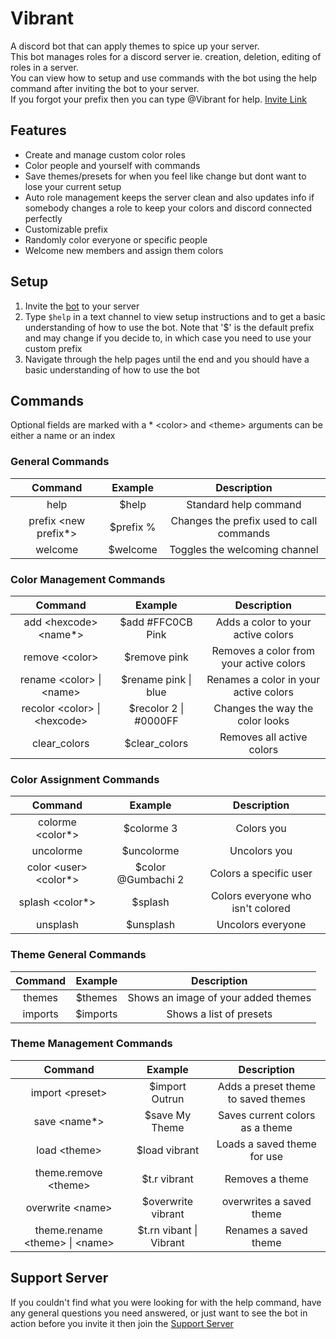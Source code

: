 # Vibrant

A discord bot that can apply themes to spice up your server.  
This bot manages roles for a discord server ie. creation, deletion, editing of roles in a server.  
You can view how to setup and use commands with the bot using the help command after inviting the bot to your server.  
If you forgot your prefix then you can type @Vibrant for help.
[Invite Link](https://discord.com/api/oauth2/authorize?client_id=821278454711320576&permissions=268494912&redirect_uri=https%3A%2F%2Fdiscord.com%2Fapi%2Foauth2%2Fauthorize%3Fclient_id%3D821278454711320576%26permissions%3D268494912%26redirect_uri%3Dhttps%253A%252F%252Fdiscord.com%252Fapi%252Foauth2%252Fauthorize%253Fclient_id%25&scope=bot) 

## Features

- Create and manage custom color roles
- Color people and yourself with commands
- Save themes/presets for when you feel like change but dont want to lose your current setup
- Auto role management keeps the server clean and also updates info if somebody changes a role to keep your colors and discord connected perfectly
- Customizable prefix
- Randomly color everyone or specific people
- Welcome new members and assign them colors

## Setup

1. Invite the [bot](https://discord.com/api/oauth2/authorize?client_id=821278454711320576&permissions=268494912&redirect_uri=https%3A%2F%2Fdiscord.com%2Fapi%2Foauth2%2Fauthorize%3Fclient_id%3D821278454711320576%26permissions%3D268494912%26redirect_uri%3Dhttps%253A%252F%252Fdiscord.com%252Fapi%252Foauth2%252Fauthorize%253Fclient_id%25&scope=bot) to your server
2. Type `$help` in a text channel to view setup instructions and to get a basic understanding of how to use the bot. Note that '\$' is the default prefix and may change if you decide to, in which case you need to use your custom prefix
3. Navigate through the help pages until the end and you should have a basic understanding of how to use the bot

## Commands

Optional fields are marked with a \*
\<color> and \<theme> arguments can be either a name or an index

### General Commands

|      **Command**       | **Example** |             **Description**              |
| :--------------------: | :---------: | :--------------------------------------: |
|          help          |   \$help    |          Standard help command           |
| prefix \<new prefix\*> | \$prefix %  | Changes the prefix used to call commands |
|        welcome         |  \$welcome  |      Toggles the welcoming channel       |

### Color Management Commands

|          **Command**           |      **Example**       |             **Description**             |
| :----------------------------: | :--------------------: | :-------------------------------------: |
|    add \<hexcode> \<name\*>    |   \$add #FFC0CB Pink   |   Adds a color to your active colors    |
|        remove \<color>         |     \$remove pink      | Removes a color from your active colors |
|   rename \<color> \| \<name>   | \$rename pink \| blue  |  Renames a color in your active colors  |
| recolor \<color> \| \<hexcode> | \$recolor 2 \| #0000FF |     Changes the way the color looks     |
|          clear_colors          |     \$clear_colors     |        Removes all active colors        |

### Color Assignment Commands

|       **Command**        |     **Example**     |          **Description**          |
| :----------------------: | :-----------------: | :-------------------------------: |
|    colorme \<color\*>    |     \$colorme 3     |            Colors you             |
|        uncolorme         |     \$uncolorme     |           Uncolors you            |
| color \<user> \<color\*> | \$color @Gumbachi 2 |      Colors a specific user       |
|    splash \<color\*>     |      \$splash       | Colors everyone who isn't colored |
|         unsplash         |     \$unsplash      |         Uncolors everyone         |

### Theme General Commands

| **Command** | **Example** |           **Description**           |
| :---------: | :---------: | :---------------------------------: |
|   themes    |  \$themes   | Shows an image of your added themes |
|   imports   |  \$imports  |       Shows a list of presets       |

### Theme Management Commands

|           **Command**            |       **Example**        |           **Description**           |
| :------------------------------: | :----------------------: | :---------------------------------: |
|         import \<preset>         |     \$import Outrun      | Adds a preset theme to saved themes |
|          save \<name\*>          |     \$save My Theme      |   Saves current colors as a theme   |
|          load \<theme>           |      \$load vibrant      |     Loads a saved theme for use     |
|      theme.remove \<theme>       |      \$t.r vibrant       |           Removes a theme           |
|        overwrite \<name>         |   \$overwrite vibrant    |      overwrites a saved theme       |
| theme.rename \<theme> \| \<name> | \$t.rn vibant \| Vibrant |        Renames a saved theme        |

## Support Server

If you couldn't find what you were looking for with the help command, have any general questions you need answered, or just want to see the bot in action before you invite it then join the [Support Server](https://discord.gg/rhvyup5)
